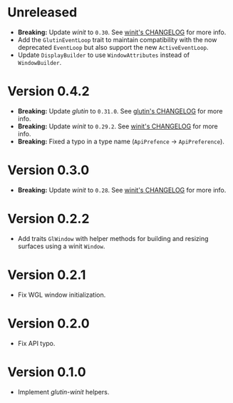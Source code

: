 # Unreleased

- **Breaking:** Update _winit_ to `0.30`. See [winit's CHANGELOG](https://github.com/rust-windowing/winit/releases/tag/v0.30.0) for more info.
- Add the `GlutinEventLoop` trait to maintain compatibility with the now deprecated `EventLoop` but also support the new `ActiveEventLoop`.
- Update `DisplayBuilder` to use `WindowAttributes` instead of `WindowBuilder`.

# Version 0.4.2

- **Breaking:** Update _glutin_ to `0.31.0`. See [glutin's CHANGELOG](https://github.com/rust-windowing/glutin/releases/tag/v0.31.0) for more info.
- **Breaking:** Update _winit_ to `0.29.2`. See [winit's CHANGELOG](https://github.com/rust-windowing/winit/releases/tag/v0.29.2) for more info.
- **Breaking:** Fixed a typo in a type name (`ApiPrefence` -> `ApiPreference`).

# Version 0.3.0

- **Breaking:** Update _winit_ to `0.28`. See [winit's CHANGELOG](https://github.com/rust-windowing/winit/releases/tag/v0.28.0) for more info.

# Version 0.2.2

- Add traits `GlWindow` with helper methods for building and resizing surfaces using a winit `Window`.

# Version 0.2.1

- Fix WGL window initialization.

# Version 0.2.0

- Fix API typo.

# Version 0.1.0

- Implement _glutin-winit_ helpers.
